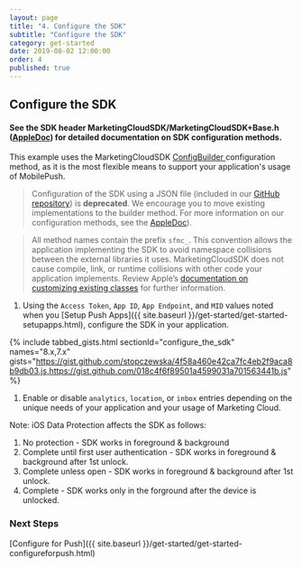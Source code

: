 ```yaml
---
layout: page
title: "4. Configure the SDK"
subtitle: "Configure the SDK"
category: get-started
date: 2019-08-02 12:00:00
order: 4
published: true
---
```


## Configure the SDK

#### See the SDK header MarketingCloudSDK/MarketingCloudSDK+Base.h ([AppleDoc](https://salesforce-marketingcloud.github.io/MarketingCloudSDK-iOS/appledoc/Classes/MarketingCloudSDK.html)) for detailed documentation on SDK configuration methods.

This example uses the MarketingCloudSDK [ConfigBuilder ](https://salesforce-marketingcloud.github.io/MarketingCloudSDK-iOS/appledoc/Classes/MarketingCloudSDK.html#//api/name/sfmc_configureWithDictionary:error:) configuration method, as it is the most flexible means to support your application's usage of MobilePush.

> Configuration of the SDK using a JSON file (included in our [GitHub repository](https://github.com/salesforce-marketingcloud/MarketingCloudSDK-iOS)) is **deprecated**. We encourage you to move existing implementations to the builder method. For more information on our configuration methods, see the [AppleDoc](https://salesforce-marketingcloud.github.io/MarketingCloudSDK-iOS/appledoc/Classes/MarketingCloudSDK.html)).

> All method names contain the prefix `sfmc_`. This convention allows the application implementing the SDK to avoid namespace collisions between the external libraries it uses. MarketingCloudSDK does not cause compile, link, or runtime collisions with other code your application implements. Review Apple’s [documentation on customizing existing classes](https://developer.apple.com/library/content/documentation/Cocoa/Conceptual/ProgrammingWithObjectiveC/CustomizingExistingClasses/CustomizingExistingClasses.html#//apple_ref/doc/uid/TP40011210-CH6-SW4) for further information.

1. Using the `Access Token`, `App ID`, `App Endpoint`, and `MID` values noted when you [Setup Push Apps]({{ site.baseurl }}/get-started/get-started-setupapps.html), configure the SDK in your application.

{% include tabbed_gists.html sectionId="configure_the_sdk" names="8.x,7.x" gists="https://gist.github.com/stopczewska/4f58a460e42ca7fc4eb2f9aca8b9db03.js,https://gist.github.com/018c4f6f89501a4599031a701563441b.js" %}

1. Enable or disable `analytics`, `location`, or `inbox` entries depending on the unique needs of your application and your usage of Marketing Cloud.

Note: iOS Data Protection affects the SDK as follows:
1. No protection - SDK works in foreground & background
2. Complete until first user authentication - SDK works in foreground & background after 1st unlock.
3. Complete unless open - SDK works in foreground & background after 1st unlock.
4. Complete - SDK works only in the forground after the device is unlocked.


### Next Steps

[Configure for Push]({{ site.baseurl }}/get-started/get-started-configureforpush.html)
